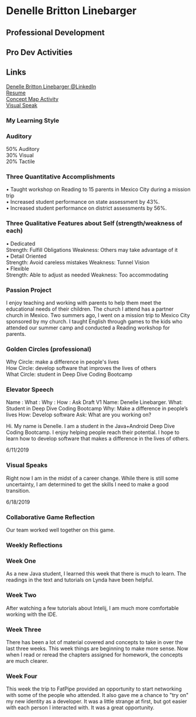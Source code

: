 # Denelle Britton Linebarger
## Professional Development

## Pro Dev Activities


## Links  
   
[Denelle Britton Linebarger @LinkedIn](https://www.linkedin.com/in/denelle-britton-linebarger/)  
[Resume](resume.md)   
[Concept Map Activity](conceptmap.pdf)   
[Visual Speak](pro_dev_pic.pdf)





### My Learning Style

### Auditory
50% Auditory  
30% Visual  
20% Tactile  


### Three Quantitative Accomplishments  
•	Taught workshop on Reading to 15 parents in Mexico City during a mission trip  
•	Increased student performance on state assessment by 43%.  
•	Increased student performance on district assessments by 56%.  

### Three Qualitative Features about Self (strength/weakness of each)  
•	Dedicated  
Strength: Fulfill Obligations   Weakness: Others may take advantage of it  
•	Detail Oriented  
Strength: Avoid careless mistakes Weakness: Tunnel Vision  
•	Flexible   
Strength: Able to adjust as needed Weakness: Too accommodating  


### Passion Project    
I enjoy teaching and working with parents to help them meet the educational needs of their children. The church I attend has a partner church in Mexico. Two summers ago, I went on a mission trip to Mexico City sponsored by my church. I taught English through games to the kids who attended our summer camp and conducted a Reading workshop for parents.  
	

### Golden Circles (professional)  

Why Circle: make a difference in people's lives  
How Circle: develop software that improves the lives of others  
What Circle: student in Deep Dive Coding Bootcamp

 
### Elevator Speech
Name : What : Why : How : Ask
Draft V1
Name:  Denelle Linebarger.
What:  Student in Deep Dive Coding Bootcamp
Why: Make a difference in people’s lives
How: Develop software
Ask: What are you working on?  

Hi. My name is Denelle. I am a student in the Java+Android Deep Dive Coding Bootcamp. I enjoy helping people reach their potential. I hope to learn how to develop software that makes a difference in the lives of others.

6/11/2019  
### Visual Speaks  

Right now I am in the midst of a career change. While there is still some uncertainty, I am determined to get the skills I need to make a good transition.  

6/18/2019
### Collaborative Game Reflection  
Our team worked well together on this game.  



### Weekly Reflections

### Week One  
As a new Java student, I learned this week that there is much to learn. The readings in the text and tutorials on Lynda have been helpful.

### Week Two
After watching a few tutorials about Intelij, I am much more comfortable working with the IDE. 

### Week Three 
There has been a lot of material covered and concepts to take in over the last three weeks. This week things are beginning to make 
more sense.  Now when I read or reread the chapters assigned for homework, the concepts are much clearer.


### Week Four
This week the trip to FatPipe provided an opportunity to start networking with some of the people who attended. It also gave me a chance to "try on" my new identity as a developer.  It was a little strange at first, but got easier with each person I interacted with.  It was a great opportunity.








